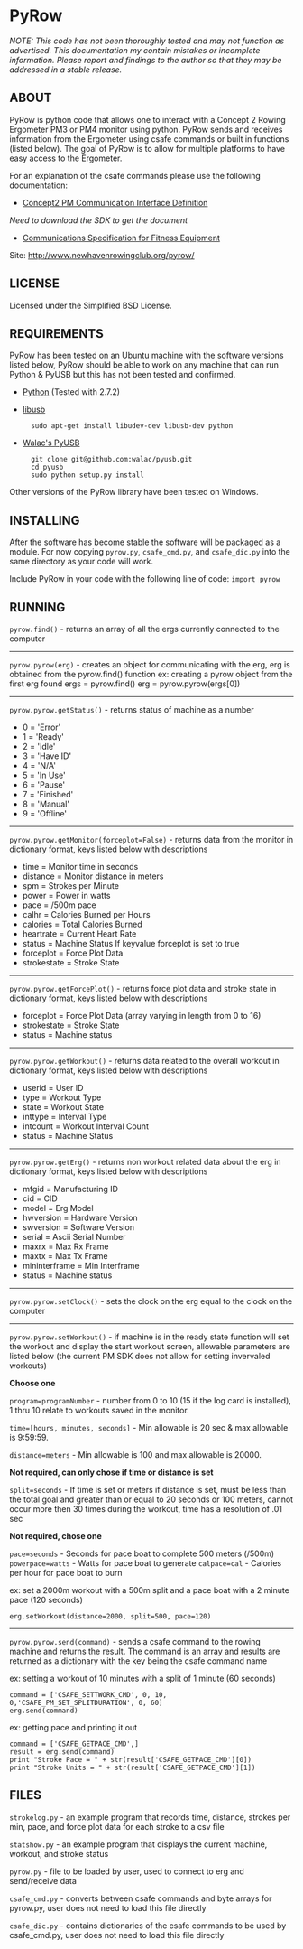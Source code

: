 # PyRow

_NOTE: This code has not been thoroughly tested and may not function as advertised.
This documentation my contain mistakes or incomplete information.
Please report and findings to the author so that they may be addressed in a stable release._

## ABOUT

PyRow is python code that allows one to interact with a Concept 2 Rowing Ergometer PM3 or PM4 monitor using python. PyRow sends and receives information from the Ergometer using csafe commands or built in functions (listed below). The goal of PyRow is to allow for multiple platforms to have easy access to the Ergometer.

For an explanation of the csafe commands please use the following documentation:

- [Concept2 PM Communication Interface Definition](http://www.concept2.com/service/software/software-development-kit)

_Need to download the SDK to get the document_

- [Communications Specification for Fitness Equipment](http://www.fitlinxx.com/CSAFE/)

Site: http://www.newhavenrowingclub.org/pyrow/

## LICENSE

Licensed under the Simplified BSD License.

## REQUIREMENTS

PyRow has been tested on an Ubuntu machine with the software versions listed below, PyRow should be able to work on any machine that can run Python & PyUSB but this has not been tested and confirmed.

- [Python](http://python.org/) (Tested with 2.7.2)
- [libusb](http://www.libusb.org/)

        sudo apt-get install libudev-dev libusb-dev python

- [Walac's PyUSB](http://walac.github.io/pyusb)

        git clone git@github.com:walac/pyusb.git
        cd pyusb
        sudo python setup.py install

Other versions of the PyRow library have been tested on Windows.

## INSTALLING

After the software has become stable the software will be packaged as a module. For now copying `pyrow.py`, `csafe_cmd.py`, and `csafe_dic.py` into the same directory as your code will work.

Include PyRow in your code with the following line of code:
`import pyrow`

## RUNNING

`pyrow.find()` - returns an array of all the ergs currently connected to the computer

---

`pyrow.pyrow(erg)` - creates an object for communicating with the erg, erg is obtained from the pyrow.find() function
ex: creating a pyrow object from the first erg found
ergs = pyrow.find()
erg = pyrow.pyrow(ergs[0])

---

`pyrow.pyrow.getStatus()` - returns status of machine as a number

- 0 = 'Error'
- 1 = 'Ready'
- 2 = 'Idle'
- 3 = 'Have ID'
- 4 = 'N/A'
- 5 = 'In Use'
- 6 = 'Pause'
- 7 = 'Finished'
- 8 = 'Manual'
- 9 = 'Offline'

---

`pyrow.pyrow.getMonitor(forceplot=False)` - returns data from the monitor in dictionary format, keys listed below with descriptions

- time = Monitor time in seconds
- distance = Monitor distance in meters
- spm = Strokes per Minute
- power = Power in watts
- pace = /500m pace
- calhr = Calories Burned per Hours
- calories = Total Calories Burned
- heartrate = Current Heart Rate
- status = Machine Status
  If keyvalue forceplot is set to true
- forceplot = Force Plot Data
- strokestate = Stroke State

---

`pyrow.pyrow.getForcePlot()` - returns force plot data and stroke state in dictionary format, keys listed below with descriptions

- forceplot = Force Plot Data (array varying in length from 0 to 16)
- strokestate = Stroke State
- status = Machine status

---

`pyrow.pyrow.getWorkout()` - returns data related to the overall workout in dictionary format, keys listed below with descriptions

- userid = User ID
- type = Workout Type
- state = Workout State
- inttype = Interval Type
- intcount = Workout Interval Count
- status = Machine Status

---

`pyrow.pyrow.getErg()` - returns non workout related data about the erg in dictionary format, keys listed below with descriptions

- mfgid = Manufacturing ID
- cid = CID
- model = Erg Model
- hwversion = Hardware Version
- swversion = Software Version
- serial = Ascii Serial Number
- maxrx = Max Rx Frame
- maxtx = Max Tx Frame
- mininterframe = Min Interframe
- status = Machine status

---

`pyrow.pyrow.setClock()` - sets the clock on the erg equal to the clock on the computer

---

`pyrow.pyrow.setWorkout()` - if machine is in the ready state function will set the workout and display the start workout screen, allowable parameters are listed below (the current PM SDK does not allow for setting invervaled workouts)

**Choose one**

`program=programNumber` - number from 0 to 10 (15 if the log card is installed), 1 thru 10 relate to workouts saved in the monitor.

`time=[hours, minutes, seconds]` - Min allowable is 20 sec & max allowable is 9:59:59.

`distance=meters` - Min allowable is 100 and max allowable is 20000.

**Not required, can only chose if time or distance is set**

`split=seconds` - If time is set or meters if distance is set, must be less than the total goal and greater
than or equal to 20 seconds or 100 meters, cannot occur more then 30 times during the workout, time
has a resolution of .01 sec

**Not required, chose one**

`pace=seconds` - Seconds for pace boat to complete 500 meters (/500m)
`powerpace=watts` - Watts for pace boat to generate
`calpace=cal` - Calories per hour for pace boat to burn

ex: set a 2000m workout with a 500m split and a pace boat with a 2 minute pace (120 seconds)

`erg.setWorkout(distance=2000, split=500, pace=120)`

---

`pyrow.pyrow.send(command)` - sends a csafe command to the rowing machine and returns the result. The command is an array and
results are returned as a dictionary with the key being the csafe command name

ex: setting a workout of 10 minutes with a split of 1 minute (60 seconds)

    command = ['CSAFE_SETTWORK_CMD', 0, 10, 0,'CSAFE_PM_SET_SPLITDURATION', 0, 60]
    erg.send(command)

ex: getting pace and printing it out

    command = ['CSAFE_GETPACE_CMD',]
    result = erg.send(command)
    print "Stroke Pace = " + str(result['CSAFE_GETPACE_CMD'][0])
    print "Stroke Units = " + str(result['CSAFE_GETPACE_CMD'][1])

## FILES

`strokelog.py` - an example program that records time, distance, strokes per min, pace, and force plot data for each stroke to a csv file

`statshow.py` - an example program that displays the current machine, workout, and stroke status

`pyrow.py` - file to be loaded by user, used to connect to erg and send/receive data

`csafe_cmd.py` - converts between csafe commands and byte arrays for pyrow.py, user does not need to load this file directly

`csafe_dic.py` - contains dictionaries of the csafe commands to be used by csafe_cmd.py, user does not need to load this file directly

